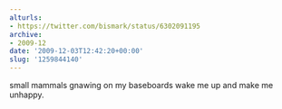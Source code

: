 ```yaml
---
alturls:
- https://twitter.com/bismark/status/6302091195
archive:
- 2009-12
date: '2009-12-03T12:42:20+00:00'
slug: '1259844140'
---
```


small mammals gnawing on my baseboards wake me up and make me unhappy.

